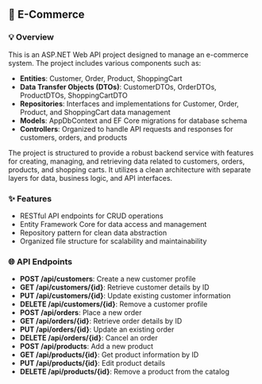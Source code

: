 ## 🎯 E-Commerce  

### 💡 Overview  
This is an ASP.NET Web API project designed to manage an e-commerce system. The project includes various components such as:  

- **Entities**: Customer, Order, Product, ShoppingCart  
- **Data Transfer Objects (DTOs)**: CustomerDTOs, OrderDTOs, ProductDTOs, ShoppingCartDTO  
- **Repositories**: Interfaces and implementations for Customer, Order, Product, and ShoppingCart data management  
- **Models**: AppDbContext and EF Core migrations for database schema  
- **Controllers**: Organized to handle API requests and responses for customers, orders, and products  

The project is structured to provide a robust backend service with features for creating, managing, and retrieving data related to customers, orders, products, and shopping carts. It utilizes a clean architecture with separate layers for data, business logic, and API interfaces.  

### ✨ Features  
- RESTful API endpoints for CRUD operations  
- Entity Framework Core for data access and management  
- Repository pattern for clean data abstraction  
- Organized file structure for scalability and maintainability  

### 🌐 API Endpoints  
- **POST /api/customers**: Create a new customer profile  
- **GET /api/customers/{id}**: Retrieve customer details by ID  
- **PUT /api/customers/{id}**: Update existing customer information  
- **DELETE /api/customers/{id}**: Remove a customer profile  
- **POST /api/orders**: Place a new order  
- **GET /api/orders/{id}**: Retrieve order details by ID  
- **PUT /api/orders/{id}**: Update an existing order  
- **DELETE /api/orders/{id}**: Cancel an order  
- **POST /api/products**: Add a new product  
- **GET /api/products/{id}**: Get product information by ID  
- **PUT /api/products/{id}**: Edit product details  
- **DELETE /api/products/{id}**: Remove a product from the catalog  
